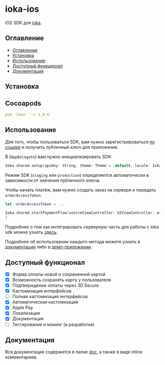 # ioka-ios

iOS SDK для [ioka](https://ioka.kz).

## Оглавление
- [Оглавление](#оглавление)
- [Установка](#установка)
- [Использование](#использование)
- [Доступный функционал](#доступный-функционал)
- [Документация](#документация)

## Установка

## Cocoapods
```yaml
pod 'Ioka' '~> 1.0.6'
```

## Использование

Для того, чтобы пользоваться SDK, вам нужно зарегистрироваться 
[по ссылке](https://ioka.kz/contact-form) и получить публичный ключ для 
приложения.

В (`AppDelegate`) вам нужно инициализировать SDK:

```Swift
Ioka.shared.setup(apiKey: String, theme: Theme = .default, locale: IokaLocale = .automatic, applePayConfiguration: ApplePayConfiguration)
```

Режим SDK (`staging` или `production`) определяется автоматически в зависимости 
от значения публичного ключа.

Чтобы начать платёж, вам нужно создать заказ на сервере и передать 
`orderAccessToken`:

```Swift
let  orderAccessToken = ...

Ioka.shared.startPaymentFlow(sourceViewController: UIViewController, orderAccessToken: String, applePayState: ApplePayState = .disable) { [weak self] in result
}
```

Подробнее о том как интегрировать серверную часть для работы с ioka sdk можно узнать [здесь](https://docs.google.com/document/d/1baMx2I1vHoWYBC0x5fZbDIVAj5kR7YDy5A12lXlpfT8/edit#heading=h.atr9ary48uhs).

Подробнее об использовании каждого метода можете узнать в 
[документации](./doc/README.md) либо в [демо-приложении](./demo/lib/main.dart).

## Доступный функционал

- [x] Форма оплаты новой и сохраненной картой
- [x] Возможность сохранять карту у пользователя
- [x] Подтверждение оплаты через 3D Secure
- [x] Кастомизация интерфейсов
- [ ] Полная кастомизация интерфейсов 
- [x] Автоматическая кастомизация
- [x] Apple Pay
- [x] Локализация
- [x] Документация
- [ ] Тестирование и мокинг (в разработке)

## Документация

Вся документация содержится в папке [doc](./doc), а также в виде inline
комментариев.
